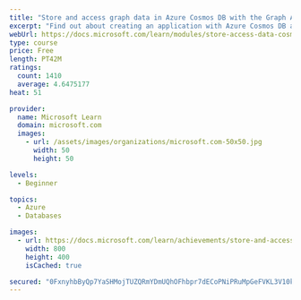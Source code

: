 ```yaml
---
title: "Store and access graph data in Azure Cosmos DB with the Graph API"
excerpt: "Find out about creating an application with Azure Cosmos DB as a graph database, then retrieve, manipulate, and visualize graph data using Data Explorer."
webUrl: https://docs.microsoft.com/learn/modules/store-access-data-cosmos-graph-api/
type: course
price: Free
length: PT42M
ratings:
  count: 1410
  average: 4.6475177
heat: 51

provider:
  name: Microsoft Learn
  domain: microsoft.com
  images:
    - url: /assets/images/organizations/microsoft.com-50x50.jpg
      width: 50
      height: 50

levels:
  - Beginner

topics:
  - Azure
  - Databases

images:
  - url: https://docs.microsoft.com/learn/achievements/store-and-access-data-with-cosmos-db-and-the-graph-api-social.png
    width: 800
    height: 400
    isCached: true

secured: "0FxnyhbByQp7YaSHMojTUZQRmYDmUQhOFhbpr7dECoPNiPRuMpGeFVKL3V10k4SrlSQBMw8vTocVnMz2yjj+prM3JLQwb6J2OlUoD8VCUuhS+yHLAQMwoHvre3OFuzsefFmRMvcIYlzD6TEODxxhTYcWVh9XCLk7753nHerhC9OfKX9SJidKTWlH4qKoEDAGwPlu4wrgG6nK8ryNjEYJm3imuIf6ZlwjYbGmWqKPF0Iz8oy8+aOdvnRp62zWbJAEw5uWldBHrNqMvb1ta9hwkFNCcTALyzV9IUvPWYb4FzIdKHhS8za6lMOGxEwkdcTKjHrts9+MxHltMJ5MVIkaBO6hMlFxKRI8ZZosUln/w+d5wHcuEj5iwmEjD3QkppWN0lpLopRWxvXjPLe/Mh6h/aUuidd2p+WHtZDo+u75Y88=;mwlXhH8NXYnCuk15NWITkQ=="
---
```


